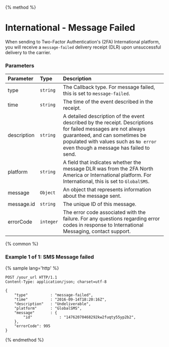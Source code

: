 {% method %}
# International - Message Failed
When sending to Two-Factor Authentication's (2FA) International platform, you will receive a `message-failed` delivery receipt (DLR) upon unsuccessful delivery to the carrier.

### Parameters
| Parameter             | Type     | Description                                                                                                                                                                                                                                                                                                                                                         |
|:----------------------|:---------|:--------------------------------------------------------------------------------------------------------------------------------------------------------------------------------------------------------------------------------------------------------------------------------------------------------------------------------------------------------------------|
| type                  | `string` | The Callback type. For message failed, this is set to `message-failed`.                                                                                                                                                                                                                                                                                                                                                    |
| time                  | `string`  | The time of the event described in the receipt.                                                                                                                                                                                                                                                                                                                      |
| description           | `string` | A detailed description of the event described by the receipt. Descriptions for failed messages are not always guaranteed, and can sometimes be populated with values such as `No error` even though a message has failed to send.                                                                                                                                                                                                                                                                                                        |
| platform           | `string` | A field that indicates whether the message DLR was from the 2FA North America or International platform. For International, this is set to `GlobalSMS`.                                                                                                                                                                                                                                                                                             |
| message           | `Object` | An object that represents information about the message sent.                                                                                                                                                                                                                                                                                             |
| message.id            | `string` | The unique ID of this message.                                                                                                                                                                                                                                                                                           |
| errorCode           | `integer` | The error code associated with the failure. For any questions regarding error codes in response to International Messaging, contact support.                                                                                                                                                                                                                                     |

{% common %}

### Example 1 of 1: SMS Message failed

{% sample lang='http' %}

```http
POST /your_url HTTP/1.1
Content-Type: application/json; charset=utf-8

{
    "type"          : "message-failed",
    "time"          : "2016-09-14T18:20:16Z",
    "description"   : "Undeliverable",
    "platform"      : "GlobalSMS",
    "message"       : {
        "id"            : "14762070468292kw2fuqty55yp2b2",
    },
    "errorCode": 995
}
```

{% endmethod %}
